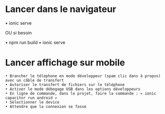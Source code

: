 # Lancer dans le navigateur

• ionic serve

OU si besoin

• npm run build
• ionic serve

# Lancer affichage sur mobile
    • Brancher le télephone en mode développeur (spam clic dans à propos) avec un câble de transfert
    • Autoriser le transfert de fichiers sur le téléphone
    • Activer le mode débogage USB dans les options développeurs
    • En ligne de commande, dans le projet, faire la commande : « ionic capacitor run android »
    • Sélectionner le device
    • Attendre que la connexion se fasse